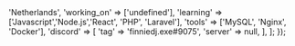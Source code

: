 <?php

use Illuminate\Support\Facades\Route;

Route::get('/', function () {
    return [
        'country' => 'Netherlands',
        'working_on' => ['undefined'],
        'learning' => ['Javascript','Node.js','React', 'PHP', 'Laravel'],
        'tools' => ['MySQL', 'Nginx', 'Docker'],
        'discord' => [
            'tag' => 'finniedj.exe#9075',
            'server' => null,
        ],
    ];
});
